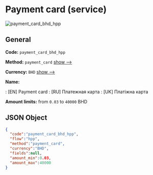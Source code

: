 
# Payment card (service) 
![payment_card_bhd_hpp](https://static.openfintech.io/payment_methods/payment_card_bhd_hpp/logo.svg?w=400&c=v0.59.26#w200)  

## General 
 
**Code:** `payment_card_bhd_hpp` 
 
**Method:** `payment_card` 
 [show -->](/payment-methods/payment_card/) 
 
**Currency:** `BHD` [show -->](/currencies/BHD/) 
 
**Name:** 
 
:	[EN] Payment card 
:	[RU] Платежная карта 
:	[UK] Платіжна карта 
 
**Amount limits:** from `0.03` to `40000` BHD 

## JSON Object 

```json
{
  "code":"payment_card_bhd_hpp",
  "flow":"hpp",
  "method":"payment_card",
  "currency":"BHD",
  "fields":null,
  "amount_min":0.03,
  "amount_max":40000
}
```  
